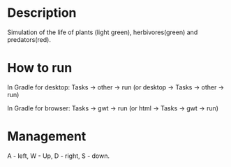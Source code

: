 # Description
Simulation of the life of plants (light green), herbivores(green) and predators(red).

# How to run
In Gradle for desktop: 
    Tasks -> other -> run (or desktop -> Tasks -> other -> run)
    
In Gradle for browser:
    Tasks -> gwt -> run (or html -> Tasks -> gwt -> run)

# Management
A - left, W - Up, D - right, S - down.